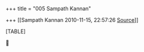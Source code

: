+++
title = "005 Sampath Kannan"

+++
[[Sampath Kannan	2010-11-15, 22:57:26 [Source](https://groups.google.com/g/bvparishat/c/o-uwmF_u3D4)]]



[TABLE]




